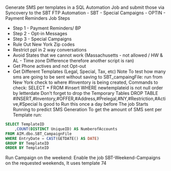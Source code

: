 Generate SMS per templates in a SQL Automation Job and submit those via Syncovery to the SBT FTP
Automation - SBT - Special Campaigns - OPTIN - Payment Reminders Job Steps
- Step 1 - Payment Reminders/ BP
- Step 2 - Opt-in Messages
- Step 3 - Special Campaigns 
- Rule Out New York Zip codes
- Restrict ppl in 2 way conversations 
- Avoid States that we cannot work (Massachusetts - not allowed / HW & AL - Time zone Difference therefore another script is ran)
- Get Phone actives and not Opt-out
- Get Different Templates (Legal, Special, Tax, etc)
Note To test how many sms are going to be sent without saving to SBT_campaingFile:
	run from New York check to where #Inventory is being created, Commands to check:
	SELECT * FROM #insert WHERE newtemplateid is not null  order by letterdate
	Don't forget to drop the Temporary Tables 
	DROP TABLE #INSERT,#Inventory,#OFFER,#Address,#Prelegal,#NY,#Restriction,#Active,#Special
	Is good to Run this once a day before The job Starts Running to predict SMS Generation 
To get the amount of SMS sent per Template run:
```SQL
SELECT TemplateID
	,COUNT(DISTINCT UniqueID) AS NumberofAccounts
FROM AIM.dbo.SBT_CampaignFile
WHERE EntryDate = CAST(GETDATE() AS DATE)
GROUP BY TemplateID  
ORDER BY TemplateID
```

Run Campaign on the weekend:
Enable the job SBT-Weekend-Campaigns on the requested weekends, It uses template 74 